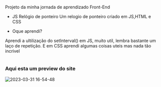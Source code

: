 Projeto da minha jornada de aprendizado Front-End

- JS Relógio de ponteiro
Um relogio de ponteiro criado em JS,HTML e CSS

- Oque aprendi?
<p>Aprendi a ultilização do setInterval() em JS, muito util, lembra bastante um laço de repetição. E em CSS aprendi algumas coisas uteis mas nada tão incrivel</p>

  #
<h3>Aqui esta um preview do site</h3>

![2023-03-31 16-54-48](https://user-images.githubusercontent.com/109975953/229236036-4c6b8fed-3978-47fe-85c9-5371d59e4228.gif)
